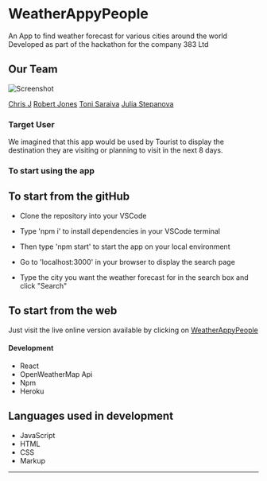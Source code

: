 # WeatherAppyPeople 

An App to find weather forecast for various cities around the world
Developed as part of the hackathon for the company 383 Ltd

## Our Team

![Screenshot](team10.png)


 [Chris J](https://github.com/theusufructuary)
 [Robert Jones](https://github.com/RobertHJones)
 [Toni Saraiva](https://github.com/Tonisaraiva)
 [Julia Stepanova](https://github.com/julija777)




### Target User

We imagined that this app would be used by Tourist to display the destination they are visiting or planning to visit in the next 8 days.


### To start using the app


## To start from the gitHub

- Clone the repository into your VSCode 

- Type 'npm i' to install dependencies in your VSCode terminal

- Then type 'npm start' to start the app on your local environment

- Go to 'localhost:3000' in your browser to display the search page

- Type the city you want the weather forecast for in the search box and click "Search"



## To start from the web

Just visit the live online version available by clicking on [WeatherAppyPeople](https://weather-app-team10.herokuapp.com/)

#### Development 
- React
- OpenWeatherMap Api
- Npm
- Heroku


## Languages used in development
- JavaScript
- HTML
- CSS
- Markup
---
